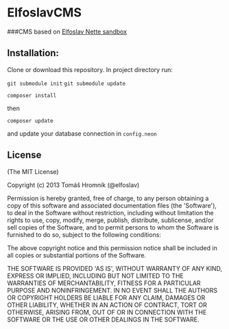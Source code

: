ElfoslavCMS
======================

###CMS based on [Elfoslav Nette sandbox](https://github.com/Elfoslav/elfoslav-nette-sandbox)

Installation:
------------
Clone or download this repository.
In project directory run:

`git submodule init`
`git submodule update`

`composer install`

then

`composer update`

and update your database connection in `config.neon`

License
-----

(The MIT License)

Copyright (c) 2013 Tomáš Hromník (@elfoslav)

Permission is hereby granted, free of charge, to any person obtaining
a copy of this software and associated documentation files (the
'Software'), to deal in the Software without restriction, including
without limitation the rights to use, copy, modify, merge, publish,
distribute, sublicense, and/or sell copies of the Software, and to
permit persons to whom the Software is furnished to do so, subject to
the following conditions:

The above copyright notice and this permission notice shall be
included in all copies or substantial portions of the Software.

THE SOFTWARE IS PROVIDED 'AS IS', WITHOUT WARRANTY OF ANY KIND,
EXPRESS OR IMPLIED, INCLUDING BUT NOT LIMITED TO THE WARRANTIES OF
MERCHANTABILITY, FITNESS FOR A PARTICULAR PURPOSE AND NONINFRINGEMENT.
IN NO EVENT SHALL THE AUTHORS OR COPYRIGHT HOLDERS BE LIABLE FOR ANY
CLAIM, DAMAGES OR OTHER LIABILITY, WHETHER IN AN ACTION OF CONTRACT,
TORT OR OTHERWISE, ARISING FROM, OUT OF OR IN CONNECTION WITH THE
SOFTWARE OR THE USE OR OTHER DEALINGS IN THE SOFTWARE.
